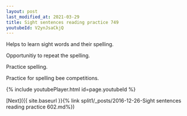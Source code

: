 ```yaml
---
layout: post
last_modified_at: 2021-03-29
title: Sight sentences reading practice 749
youtubeId: V2ynJsaCkjQ
---
```

 
 
Helps to learn sight words and their spelling.

Opportunitiy to repeat the spelling. 

Practice spelling. 
 
Practice for spelling bee competitions. 
 
{% include youtubePlayer.html id=page.youtubeId %}
 
 

[Next]({{ site.baseurl }}{% link  split1/_posts/2016-12-26-Sight sentences reading practice 602.md%})
 
